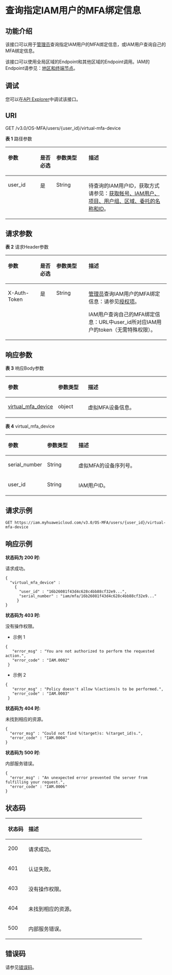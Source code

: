 # 查询指定IAM用户的MFA绑定信息<a name="iam_08_0013"></a>

## 功能介绍<a name="section1846415183370"></a>

该接口可以用于<u>[管理员](https://support.huaweicloud.com/usermanual-iam/iam_01_0001.html)</u><u></u>查询指定IAM用户的MFA绑定信息，或IAM用户查询自己的MFA绑定信息。

该接口可以使用全局区域的Endpoint和其他区域的Endpoint调用。IAM的Endpoint请参见：[地区和终端节点](https://developer.huaweicloud.com/endpoint?IAM)。

## 调试<a name="section208601812145917"></a>

您可以在[API Explorer](https://apiexplorer.developer.huaweicloud.com/apiexplorer/doc?product=IAM&api=ShowUserMfaDevice)中调试该接口。

## URI<a name="section846551803716"></a>

GET /v3.0/OS-MFA/users/\{user\_id\}/virtual-mfa-device

**表 1**  路径参数

<a name="table1446518184371"></a>
<table><thead align="left"><tr id="row9539141863717"><th class="cellrowborder" valign="top" width="20%" id="mcps1.2.5.1.1"><p id="p18539618173713"><a name="p18539618173713"></a><a name="p18539618173713"></a>参数</p>
</th>
<th class="cellrowborder" valign="top" width="10%" id="mcps1.2.5.1.2"><p id="p35391218163711"><a name="p35391218163711"></a><a name="p35391218163711"></a>是否必选</p>
</th>
<th class="cellrowborder" valign="top" width="20%" id="mcps1.2.5.1.3"><p id="p1053920189375"><a name="p1053920189375"></a><a name="p1053920189375"></a>参数类型</p>
</th>
<th class="cellrowborder" valign="top" width="50%" id="mcps1.2.5.1.4"><p id="p653901853710"><a name="p653901853710"></a><a name="p653901853710"></a>描述</p>
</th>
</tr>
</thead>
<tbody><tr id="row35398183373"><td class="cellrowborder" valign="top" width="20%" headers="mcps1.2.5.1.1 "><p id="p105391318183711"><a name="p105391318183711"></a><a name="p105391318183711"></a>user_id</p>
</td>
<td class="cellrowborder" valign="top" width="10%" headers="mcps1.2.5.1.2 "><p id="p2053921814377"><a name="p2053921814377"></a><a name="p2053921814377"></a>是</p>
</td>
<td class="cellrowborder" valign="top" width="20%" headers="mcps1.2.5.1.3 "><p id="p253919186372"><a name="p253919186372"></a><a name="p253919186372"></a>String</p>
</td>
<td class="cellrowborder" valign="top" width="50%" headers="mcps1.2.5.1.4 "><p id="p1453981817371"><a name="p1453981817371"></a><a name="p1453981817371"></a>待查询的IAM用户ID，获取方式请参见：<a href="获取帐号-IAM用户-项目-用户组-区域-委托的名称和ID.md">获取帐号、IAM用户、项目、用户组、区域、委托的名称和ID</a>。</p>
</td>
</tr>
</tbody>
</table>

## 请求参数<a name="section1446991883716"></a>

**表 2**  请求Header参数

<a name="table19469131813376"></a>
<table><thead align="left"><tr id="row6539191813371"><th class="cellrowborder" valign="top" width="20%" id="mcps1.2.5.1.1"><p id="p75391618203718"><a name="p75391618203718"></a><a name="p75391618203718"></a>参数</p>
</th>
<th class="cellrowborder" valign="top" width="10%" id="mcps1.2.5.1.2"><p id="p1653931812370"><a name="p1653931812370"></a><a name="p1653931812370"></a>是否必选</p>
</th>
<th class="cellrowborder" valign="top" width="20%" id="mcps1.2.5.1.3"><p id="p0539131811378"><a name="p0539131811378"></a><a name="p0539131811378"></a>参数类型</p>
</th>
<th class="cellrowborder" valign="top" width="50%" id="mcps1.2.5.1.4"><p id="p15540518123714"><a name="p15540518123714"></a><a name="p15540518123714"></a>描述</p>
</th>
</tr>
</thead>
<tbody><tr id="row1754091815377"><td class="cellrowborder" valign="top" width="20%" headers="mcps1.2.5.1.1 "><p id="p3540191823716"><a name="p3540191823716"></a><a name="p3540191823716"></a>X-Auth-Token</p>
</td>
<td class="cellrowborder" valign="top" width="10%" headers="mcps1.2.5.1.2 "><p id="p19540151883720"><a name="p19540151883720"></a><a name="p19540151883720"></a>是</p>
</td>
<td class="cellrowborder" valign="top" width="20%" headers="mcps1.2.5.1.3 "><p id="p254041814370"><a name="p254041814370"></a><a name="p254041814370"></a>String</p>
</td>
<td class="cellrowborder" valign="top" width="50%" headers="mcps1.2.5.1.4 "><p id="p12540171819379"><a name="p12540171819379"></a><a name="p12540171819379"></a><u id="u151261313452"><a name="u151261313452"></a><a name="u151261313452"></a><a href="https://support.huaweicloud.com/usermanual-iam/iam_01_0001.html" target="_blank" rel="noopener noreferrer">管理员</a></u><u id="u131261113553"><a name="u131261113553"></a><a name="u131261113553"></a></u>查询IAM用户的MFA绑定信息：请参见<a href="授权项.md">授权项</a>。</p>
<p id="p165401188378"><a name="p165401188378"></a><a name="p165401188378"></a>IAM用户查询自己的MFA绑定信息：URL中user_id所对应IAM用户的token（无需特殊权限）。</p>
</td>
</tr>
</tbody>
</table>

## 响应参数<a name="section6474318103711"></a>

**表 3**  响应Body参数

<a name="table947571883710"></a>
<table><thead align="left"><tr id="row1540518133716"><th class="cellrowborder" valign="top" width="20%" id="mcps1.2.4.1.1"><p id="p3540161883714"><a name="p3540161883714"></a><a name="p3540161883714"></a>参数</p>
</th>
<th class="cellrowborder" valign="top" width="20%" id="mcps1.2.4.1.2"><p id="p7540518143717"><a name="p7540518143717"></a><a name="p7540518143717"></a>参数类型</p>
</th>
<th class="cellrowborder" valign="top" width="60%" id="mcps1.2.4.1.3"><p id="p16540151853715"><a name="p16540151853715"></a><a name="p16540151853715"></a>描述</p>
</th>
</tr>
</thead>
<tbody><tr id="row8540818203715"><td class="cellrowborder" valign="top" width="20%" headers="mcps1.2.4.1.1 "><p id="p18540161853711"><a name="p18540161853711"></a><a name="p18540161853711"></a><a href="#table64771918103713">virtual_mfa_device</a></p>
</td>
<td class="cellrowborder" valign="top" width="20%" headers="mcps1.2.4.1.2 "><p id="p1954001883710"><a name="p1954001883710"></a><a name="p1954001883710"></a>object</p>
</td>
<td class="cellrowborder" valign="top" width="60%" headers="mcps1.2.4.1.3 "><p id="p13540191873718"><a name="p13540191873718"></a><a name="p13540191873718"></a>虚拟MFA设备信息。</p>
</td>
</tr>
</tbody>
</table>

**表 4**  virtual\_mfa\_device

<a name="table64771918103713"></a>
<table><thead align="left"><tr id="row12540518123715"><th class="cellrowborder" valign="top" width="20%" id="mcps1.2.4.1.1"><p id="p10540111817377"><a name="p10540111817377"></a><a name="p10540111817377"></a>参数</p>
</th>
<th class="cellrowborder" valign="top" width="20%" id="mcps1.2.4.1.2"><p id="p2540118103714"><a name="p2540118103714"></a><a name="p2540118103714"></a>参数类型</p>
</th>
<th class="cellrowborder" valign="top" width="60%" id="mcps1.2.4.1.3"><p id="p75401618173712"><a name="p75401618173712"></a><a name="p75401618173712"></a>描述</p>
</th>
</tr>
</thead>
<tbody><tr id="row854012181377"><td class="cellrowborder" valign="top" width="20%" headers="mcps1.2.4.1.1 "><p id="p954011843711"><a name="p954011843711"></a><a name="p954011843711"></a>serial_number</p>
</td>
<td class="cellrowborder" valign="top" width="20%" headers="mcps1.2.4.1.2 "><p id="p185407185371"><a name="p185407185371"></a><a name="p185407185371"></a>String</p>
</td>
<td class="cellrowborder" valign="top" width="60%" headers="mcps1.2.4.1.3 "><p id="p854091863717"><a name="p854091863717"></a><a name="p854091863717"></a>虚拟MFA的设备序列号。</p>
</td>
</tr>
<tr id="row354061843717"><td class="cellrowborder" valign="top" width="20%" headers="mcps1.2.4.1.1 "><p id="p155401818163711"><a name="p155401818163711"></a><a name="p155401818163711"></a>user_id</p>
</td>
<td class="cellrowborder" valign="top" width="20%" headers="mcps1.2.4.1.2 "><p id="p6540161812370"><a name="p6540161812370"></a><a name="p6540161812370"></a>String</p>
</td>
<td class="cellrowborder" valign="top" width="60%" headers="mcps1.2.4.1.3 "><p id="p1054061813373"><a name="p1054061813373"></a><a name="p1054061813373"></a>IAM用户ID。</p>
</td>
</tr>
</tbody>
</table>

## 请求示例<a name="section5480318193718"></a>

```
GET https://iam.myhuaweicloud.com/v3.0/OS-MFA/users/{user_id}/virtual-mfa-device
```

## 响应示例<a name="section1748091810373"></a>

**状态码为 200 时:**

请求成功。

```
{ 
  "virtual_mfa_device" :
    { 
      "user_id" : "16b26081f43d4c628c4bb88cf32e9...", 
      "serial_number" : "iam/mfa/16b26081f43d4c628c4bb88cf32e9..." 
     } 
}
```

**状态码为 403 时:**

没有操作权限。

-   示例 1

```
{ 
   "error_msg" : "You are not authorized to perform the requested action.", 
   "error_code" : "IAM.0002" 
 }
```

-   示例 2

```
{ 
   "error_msg" : "Policy doesn't allow %(actions)s to be performed.", 
   "error_code" : "IAM.0003" 
 }
```

**状态码为 404 时:**

未找到相应的资源。

```
{ 
  "error_msg" : "Could not find %(target)s: %(target_id)s.", 
  "error_code" : "IAM.0004" 
}
```

**状态码为 500 时:**

内部服务错误。

```
{ 
  "error_msg" : "An unexpected error prevented the server from fulfilling your request.", 
  "error_code" : "IAM.0006" 
}
```

## 状态码<a name="section1348331893719"></a>

<a name="table194836186370"></a>
<table><thead align="left"><tr id="row2540181814377"><th class="cellrowborder" valign="top" width="15%" id="mcps1.1.3.1.1"><p id="p195402187374"><a name="p195402187374"></a><a name="p195402187374"></a>状态码</p>
</th>
<th class="cellrowborder" valign="top" width="85%" id="mcps1.1.3.1.2"><p id="p0540131819373"><a name="p0540131819373"></a><a name="p0540131819373"></a>描述</p>
</th>
</tr>
</thead>
<tbody><tr id="row9540121893718"><td class="cellrowborder" valign="top" width="15%" headers="mcps1.1.3.1.1 "><p id="p4540318193712"><a name="p4540318193712"></a><a name="p4540318193712"></a>200</p>
</td>
<td class="cellrowborder" valign="top" width="85%" headers="mcps1.1.3.1.2 "><p id="p1854019180374"><a name="p1854019180374"></a><a name="p1854019180374"></a>请求成功。</p>
</td>
</tr>
<tr id="row115401418163713"><td class="cellrowborder" valign="top" width="15%" headers="mcps1.1.3.1.1 "><p id="p65407183374"><a name="p65407183374"></a><a name="p65407183374"></a>401</p>
</td>
<td class="cellrowborder" valign="top" width="85%" headers="mcps1.1.3.1.2 "><p id="p4540121817374"><a name="p4540121817374"></a><a name="p4540121817374"></a>认证失败。</p>
</td>
</tr>
<tr id="row165401318173712"><td class="cellrowborder" valign="top" width="15%" headers="mcps1.1.3.1.1 "><p id="p75408184372"><a name="p75408184372"></a><a name="p75408184372"></a>403</p>
</td>
<td class="cellrowborder" valign="top" width="85%" headers="mcps1.1.3.1.2 "><p id="p6540131812373"><a name="p6540131812373"></a><a name="p6540131812373"></a>没有操作权限。</p>
</td>
</tr>
<tr id="row25400184373"><td class="cellrowborder" valign="top" width="15%" headers="mcps1.1.3.1.1 "><p id="p75412184374"><a name="p75412184374"></a><a name="p75412184374"></a>404</p>
</td>
<td class="cellrowborder" valign="top" width="85%" headers="mcps1.1.3.1.2 "><p id="p25411118203711"><a name="p25411118203711"></a><a name="p25411118203711"></a>未找到相应的资源。</p>
</td>
</tr>
<tr id="row20541418193718"><td class="cellrowborder" valign="top" width="15%" headers="mcps1.1.3.1.1 "><p id="p954118188372"><a name="p954118188372"></a><a name="p954118188372"></a>500</p>
</td>
<td class="cellrowborder" valign="top" width="85%" headers="mcps1.1.3.1.2 "><p id="p185411218153711"><a name="p185411218153711"></a><a name="p185411218153711"></a>内部服务错误。</p>
</td>
</tr>
</tbody>
</table>

## 错误码<a name="section1948716183378"></a>

请参见[错误码](错误码.md)。

